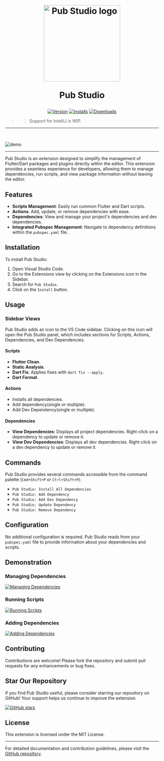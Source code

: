 <div align="center">
<h1>
<img src="https://raw.githubusercontent.com/mastersam07/pub-studio/dev/pub-studio-code/assets/icon.png" alt="Pub Studio logo" width="250">

<b>Pub Studio</b>
</h1>

[![Version](https://img.shields.io/visual-studio-marketplace/v/Mastersam.pub-studio?style=for-the-badge&colorA=252525&colorB=0079CC)](https://marketplace.visualstudio.com/items?itemName=Mastersam.pub-studio)
[![Installs](https://img.shields.io/visual-studio-marketplace/i/Mastersam.pub-studio?style=for-the-badge&colorA=252525&colorB=0079CC)](https://marketplace.visualstudio.com/items?itemName=Mastersam.pub-studio)
[![Downloads](https://img.shields.io/visual-studio-marketplace/d/Mastersam.pub-studio?style=for-the-badge&colorA=252525&colorB=0079CC)](https://marketplace.visualstudio.com/items?itemName=Mastersam.pub-studio)

</div>

>> Support for IntelliJ is WIP.

---

<br/>

![demo](https://raw.githubusercontent.com/mastersam07/pub-studio/dev/pub-studio-code/assets/demo.gif)

---

Pub Studio is an extension designed to simplify the management of Flutter/Dart packages and plugins directly within the editor. This extension provides a seamless experience for developers, allowing them to manage dependencies, run scripts, and view package information without leaving the editor.

## Features

- **Scripts Management**: Easily run common Flutter and Dart scripts.
- **Actions**: Add, update, or remove dependencies with ease.
- **Dependencies**: View and manage your project's dependencies and dev dependencies.
- **Integrated Pubspec Management**: Navigate to dependency definitions within the `pubspec.yaml` file.

## Installation

To install Pub Studio:

1. Open Visual Studio Code.
2. Go to the Extensions view by clicking on the Extensions icon in the Sidebar.
3. Search for `Pub Studio`.
4. Click on the `Install` button.

## Usage

### Sidebar Views

Pub Studio adds an icon to the VS Code sidebar. Clicking on this icon will open the Pub Studio panel, which includes sections for Scripts, Actions, Dependencies, and Dev Dependencies.

#### Scripts

- **Flutter Clean**.
- **Static Analysis**.
- **Dart Fix**: Applies fixes with `dart fix --apply`.
- **Dart Format**.

#### Actions

- Installs all dependencies.
- Add dependency(single or multiple).
- Add Dev Dependency(single or multiple).

#### Dependencies

- **View Dependencies**: Displays all project dependencies. Right-click on a dependency to update or remove it.
- **View Dev Dependencies**: Displays all dev dependencies. Right-click on a dev dependency to update or remove it.

## Commands

Pub Studio provides several commands accessible from the command palette (`Cmd+Shift+P` or `Ctrl+Shift+P`):

- `Pub Studio: Install All Dependencies`
- `Pub Studio: Add Dependency`
- `Pub Studio: Add Dev Dependency`
- `Pub Studio: Update Dependency`
- `Pub Studio: Remove Dependency`

## Configuration

No additional configuration is required. Pub Studio reads from your `pubspec.yaml` file to provide information about your dependencies and scripts.

## Demonstration

### Managing Dependencies

[![Managing Dependencies](https://img.youtube.com/vi/i3nR5dfxI78/0.jpg)](https://youtu.be/i3nR5dfxI78)

### Running Scripts

[![Running Scripts](https://img.youtube.com/vi/IiNp89YnDRg/0.jpg)](https://youtu.be/IiNp89YnDRg)

### Adding Dependencies

[![Adding Dependencies](https://img.youtube.com/vi/V0zHUy6oXKI/0.jpg)](https://youtu.be/V0zHUy6oXKI)

## Contributing

Contributions are welcome! Please fork the repository and submit pull requests for any enhancements or bug fixes.

## Star Our Repository

If you find Pub Studio useful, please consider starring our repository on GitHub! Your support helps us continue to improve the extension.

[![GitHub stars](https://img.shields.io/github/stars/Mastersam07/pub-studio?style=social)](https://github.com/Mastersam07/pub-studio/stargazers)

## License

This extension is licensed under the MIT License.

---

For detailed documentation and contribution guidelines, please visit the [GitHub repository](https://github.com/Mastersam07/pub-studio).
